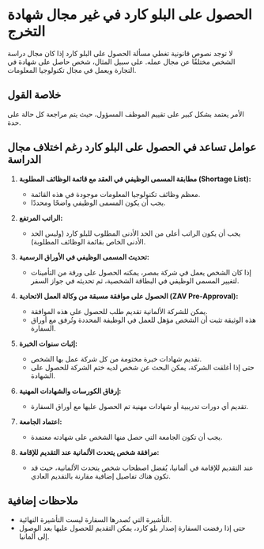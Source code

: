 # الحصول على البلو كارد في غير مجال شهادة التخرج

لا توجد نصوص قانونية تغطي مسألة الحصول على البلو كارد إذا كان مجال دراسة الشخص مختلفًا عن مجال عمله. على سبيل المثال، شخص حاصل على شهادة في التجارة ويعمل في مجال تكنولوجيا المعلومات.

## خلاصة القول
الأمر يعتمد بشكل كبير على تقييم الموظف المسؤول، حيث يتم مراجعة كل حالة على حدة.

## عوامل تساعد في الحصول على البلو كارد رغم اختلاف مجال الدراسة
1. **مطابقة المسمى الوظيفي في العقد مع قائمة الوظائف المطلوبة (Shortage List):**  
   - معظم وظائف تكنولوجيا المعلومات موجودة في هذه القائمة.  
   - يجب أن يكون المسمى الوظيفي واضحًا ومحددًا.

2. **الراتب المرتفع:**  
   - يجب أن يكون الراتب أعلى من الحد الأدنى المطلوب للبلو كارد (وليس الحد الأدنى الخاص بقائمة الوظائف المطلوبة).

3. **تحديث المسمى الوظيفي في الأوراق الرسمية:**  
   - إذا كان الشخص يعمل في شركة بمصر، يمكنه الحصول على ورقة من التأمينات لتغيير المسمى الوظيفي في البطاقة الشخصية، ثم تحديثه في جواز السفر.

4. **الحصول على موافقة مسبقة من وكالة العمل الاتحادية (ZAV Pre-Approval):**  
   - يمكن للشركة الألمانية تقديم طلب للحصول على هذه الموافقة.  
   - هذه الوثيقة تثبت أن الشخص مؤهل للعمل في الوظيفة المحددة وتُرفق مع أوراق السفارة.

5. **إثبات سنوات الخبرة:**  
   - تقديم شهادات خبرة مختومة من كل شركة عمل بها الشخص.  
   - حتى إذا أغلقت الشركة، يمكن البحث عن شخص لديه ختم الشركة للحصول على الشهادة.

6. **إرفاق الكورسات والشهادات المهنية:**  
   - تقديم أي دورات تدريبية أو شهادات مهنية تم الحصول عليها مع أوراق السفارة.

7. **اعتماد الجامعة:**  
   - يجب أن تكون الجامعة التي حصل منها الشخص على شهادته معتمدة.

8. **مرافقة شخص يتحدث الألمانية عند التقديم للإقامة:**  
   - عند التقديم للإقامة في ألمانيا، يُفضل اصطحاب شخص يتحدث الألمانية، حيث قد تكون هناك تفاصيل إضافية مقارنة بالتقديم العادي.

## ملاحظات إضافية
- التأشيرة التي تُصدرها السفارة ليست التأشيرة النهائية.  
- حتى إذا رفضت السفارة إصدار بلو كارد، يمكن التقديم للحصول عليها بعد الوصول إلى ألمانيا.